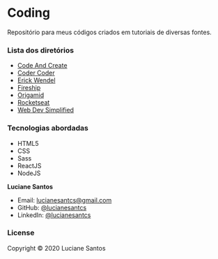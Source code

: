 # Coding

Repositório para meus códigos criados em tutoriais de diversas fontes.

### Lista dos diretórios

- <a href="https://github.com/lucianesantcs/coding/tree/main/code-and-create-task-manager">Code And Create</a>
- <a href="https://github.com/lucianesantcs/coding/tree/main/coder-coder">Coder Coder</a>
- <a href="https://github.com/lucianesantcs/coding/tree/main/erick-wendel">Erick Wendel</a>
- <a href="https://github.com/lucianesantcs/coding/tree/main/fireship">Fireship</a>
- <a href="https://github.com/lucianesantcs/coding/tree/main/origamid">Origamid</a>
- <a href="https://github.com/lucianesantcs/coding/tree/main/rocketseat">Rocketseat</a>
- <a href="https://github.com/lucianesantcs/coding/tree/main/web-dev-simplified">Web Dev Simplified</a>

### Tecnologias abordadas
- HTML5
- CSS
- Sass
- ReactJS
- NodeJS

**Luciane Santos**

- Email: lucianesantcs@gmail.com
- GitHub: [@lucianesantcs](https://github.com/lucianesantcs)
- LinkedIn: [@lucianesantcs](https://linkedin.com/in/lucianesantcs)

### License

Copyright © 2020 Luciane Santos
